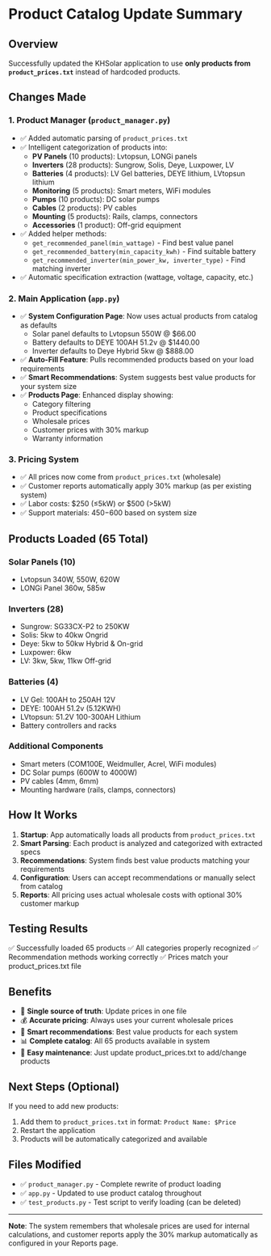 # Product Catalog Update Summary

## Overview
Successfully updated the KHSolar application to use **only products from `product_prices.txt`** instead of hardcoded products.

## Changes Made

### 1. Product Manager (`product_manager.py`)
- ✅ Added automatic parsing of `product_prices.txt`
- ✅ Intelligent categorization of products into:
  - **PV Panels** (10 products): Lvtopsun, LONGi panels
  - **Inverters** (28 products): Sungrow, Solis, Deye, Luxpower, LV
  - **Batteries** (4 products): LV Gel batteries, DEYE lithium, LVtopsun lithium
  - **Monitoring** (5 products): Smart meters, WiFi modules
  - **Pumps** (10 products): DC solar pumps
  - **Cables** (2 products): PV cables
  - **Mounting** (5 products): Rails, clamps, connectors
  - **Accessories** (1 product): Off-grid equipment
- ✅ Added helper methods:
  - `get_recommended_panel(min_wattage)` - Find best value panel
  - `get_recommended_battery(min_capacity_kwh)` - Find suitable battery
  - `get_recommended_inverter(min_power_kw, inverter_type)` - Find matching inverter
- ✅ Automatic specification extraction (wattage, voltage, capacity, etc.)

### 2. Main Application (`app.py`)
- ✅ **System Configuration Page**: Now uses actual products from catalog as defaults
  - Solar panel defaults to Lvtopsun 550W @ $66.00
  - Battery defaults to DEYE 100AH 51.2v @ $1440.00
  - Inverter defaults to Deye Hybrid 5kw @ $888.00
- ✅ **Auto-Fill Feature**: Pulls recommended products based on your load requirements
- ✅ **Smart Recommendations**: System suggests best value products for your system size
- ✅ **Products Page**: Enhanced display showing:
  - Category filtering
  - Product specifications
  - Wholesale prices
  - Customer prices with 30% markup
  - Warranty information

### 3. Pricing System
- ✅ All prices now come from `product_prices.txt` (wholesale)
- ✅ Customer reports automatically apply 30% markup (as per existing system)
- ✅ Labor costs: $250 (≤5kW) or $500 (>5kW)
- ✅ Support materials: $450-$600 based on system size

## Products Loaded (65 Total)

### Solar Panels (10)
- Lvtopsun 340W, 550W, 620W
- LONGi Panel 360w, 585w

### Inverters (28)
- Sungrow: SG33CX-P2 to 250KW
- Solis: 5kw to 40kw Ongrid
- Deye: 5kw to 50kw Hybrid & On-grid
- Luxpower: 6kw
- LV: 3kw, 5kw, 11kw Off-grid

### Batteries (4)
- LV Gel: 100AH to 250AH 12V
- DEYE: 100AH 51.2v (5.12KWH)
- LVtopsun: 51.2V 100-300AH Lithium
- Battery controllers and racks

### Additional Components
- Smart meters (COM100E, Weidmuller, Acrel, WiFi modules)
- DC Solar pumps (600W to 4000W)
- PV cables (4mm, 6mm)
- Mounting hardware (rails, clamps, connectors)

## How It Works

1. **Startup**: App automatically loads all products from `product_prices.txt`
2. **Smart Parsing**: Each product is analyzed and categorized with extracted specs
3. **Recommendations**: System finds best value products matching your requirements
4. **Configuration**: Users can accept recommendations or manually select from catalog
5. **Reports**: All pricing uses actual wholesale costs with optional 30% customer markup

## Testing Results
✅ Successfully loaded 65 products
✅ All categories properly recognized
✅ Recommendation methods working correctly
✅ Prices match your product_prices.txt file

## Benefits
- 📝 **Single source of truth**: Update prices in one file
- 💰 **Accurate pricing**: Always uses your current wholesale prices
- 🤖 **Smart recommendations**: Best value products for each system
- 📊 **Complete catalog**: All 65 products available in system
- 🔄 **Easy maintenance**: Just update product_prices.txt to add/change products

## Next Steps (Optional)
If you need to add new products:
1. Add them to `product_prices.txt` in format: `Product Name: $Price`
2. Restart the application
3. Products will be automatically categorized and available

## Files Modified
- ✅ `product_manager.py` - Complete rewrite of product loading
- ✅ `app.py` - Updated to use product catalog throughout
- ✅ `test_products.py` - Test script to verify loading (can be deleted)

---
**Note**: The system remembers that wholesale prices are used for internal calculations, and customer reports apply the 30% markup automatically as configured in your Reports page.
